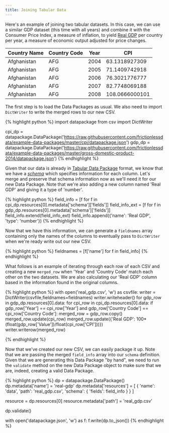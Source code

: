 ```yaml
---
title: Joining Tabular Data
---
```


Here's an example of joining two tabular datasets.  In this case, we
can use a similar GDP dataset (this time with all years) and combine
it with the Consumer Price Index, a measure of inflation, to yield
[Real GDP](https://en.wikipedia.org/wiki/Real_gross_domestic_product)
per country per year, a measure of economic output adjusted for price
changes.

| Country Name | Country Code | Year | CPI |
|---|---|---|---|
| Afghanistan | AFG | 2004 | 63.1318927309 |
| Afghanistan | AFG | 2005 | 71.1409742918 |
| Afghanistan | AFG | 2006 | 76.3021776777 |
| Afghanistan | AFG | 2007 | 82.7748069188 |
| Afghanistan | AFG | 2008 | 108.0666000101 |

The first step is to load the Data Packages as usual.  We also need to
import `DictWriter` to write the merged rows to our new CSV.

{% highlight python %}
import datapackage
from csv import DictWriter

cpi_dp = datapackage.DataPackage('https://raw.githubusercontent.com/frictionlessdata/example-data-packages/master/cpi/datapackage.json')
gdp_dp = datapackage.DataPackage('https://raw.githubusercontent.com/frictionlessdata/example-data-packages/master/gross-domestic-product-2014/datapackage.json')
{% endhighlight %}

Given that our data is already in
[Tabular Data Package](/guides/tabular-data-package/) format, we know
that we have a [*schema*](/guides/json-table-schema/) which specifies
information for each column.  Let's merge and preserve that schema
information now as we'll need it for our new Data Package.  Note that
we're also adding a new column named 'Real GDP' and giving it a type
of 'number'.

{% highlight python %}
field_info = [f for f in cpi_dp.resources[0].metadata['schema']['fields']]
field_info_ext = [f for f in gdp_dp.resources[0].metadata['schema']['fields']]
field_info.extend(field_info_ext)
field_info.append({'name': 'Real GDP', 'type': 'number'})
{% endhighlight %}

Now that we have this information, we can generate a `fieldnames`
array containing only the names of the columns to eventually pass to
`DictWriter` when we're ready write out our new CSV.

{% highlight python %}
fieldnames = [f['name'] for f in field_info]
{% endhighlight %}

What follows is an example of iterating through each row of each CSV
and creating a new `merged_row` when 'Year' and 'Country Code' match
each other on the two datasets.  We are also calculating our 'Real
GDP' column based in the information found in the original columns.

{% highlight python %}
with open('real_gdp.csv', 'w') as csvfile:
    writer = DictWriter(csvfile,fieldnames=fieldnames)
    writer.writeheader()
    for gdp_row in gdp_dp.resources[0].data:
        for cpi_row in cpi_dp.resources[0].data:
            if gdp_row['Year'] == cpi_row['Year'] and gdp_row['Country Code'] == cpi_row['Country Code']:
                merged_row = gdp_row.copy()
                merged_row.update(cpi_row)
                merged_row.update({'Real GDP': 100*(float(gdp_row['Value'])/float(cpi_row['CPI']))})
                writer.writerow(merged_row)
    
{% endhighlight %}

Now that we've created our new CSV, we can easily package it up.  Note
that we are passing the merged `field_info` array into our `schema`
definition.  Given that we are generating this Data Package "by hand",
we need to run the `validate` method on the new Data Package object to
make sure that we are, indeed, creating a valid Data Package.

{% highlight python %}
dp = datapackage.DataPackage()
dp.metadata['name'] = 'real-gdp'
dp.metadata['resources'] = [
    {
     'name': 'data',
     'path': 'real_gdp.csv',
     'schema': {
        'fields': field_info
      }
    }
]

resource = dp.resources[0]
resource.metadata['path'] = 'real_gdp.csv'

dp.validate()
    
with open('datapackage.json', 'w') as f:
    f.write(dp.to_json())
{% endhighlight %}
